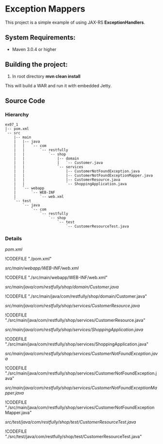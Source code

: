 # Exception Mappers


<!-- toc -->


This project is a simple example of using JAX-RS **ExceptionHandlers**.


## System Requirements:

- Maven 3.0.4 or higher


## Building the project:

1. In root directory **mvn clean install**


This will build a WAR and run it with embedded Jetty.



## Source Code


### Hierarchy
```
ex07_1
|-- pom.xml
`-- src
    |-- main
    |   |-- java
    |   |   `-- com
    |   |       `-- restfully
    |   |           `-- shop
    |   |               |-- domain
    |   |               |   `-- Customer.java
    |   |               `-- services
    |   |                   |-- CustomerNotFoundException.java
    |   |                   |-- CustomerNotFoundExceptionMapper.java
    |   |                   |-- CustomerResource.java
    |   |                   `-- ShoppingApplication.java
    |   `-- webapp
    |       `-- WEB-INF
    |           `-- web.xml
    `-- test
        `-- java
            `-- com
                `-- restfully
                    `-- shop
                        `-- test
                            `-- CustomerResourceTest.java
```


### Details


*pom.xml*

!CODEFILE "./pom.xml"


*src/main/webapp/WEB-INF/web.xml*

!CODEFILE "./src/main/webapp/WEB-INF/web.xml"


*src/main/java/com/restfully/shop/domain/Customer.java*

!CODEFILE "./src/main/java/com/restfully/shop/domain/Customer.java"


*src/main/java/com/restfully/shop/services/CustomerResource.java*

!CODEFILE "./src/main/java/com/restfully/shop/services/CustomerResource.java"


*src/main/java/com/restfully/shop/services/ShoppingApplication.java*

!CODEFILE "./src/main/java/com/restfully/shop/services/ShoppingApplication.java"


*src/main/java/com/restfully/shop/services/CustomerNotFoundException.java*

!CODEFILE "./src/main/java/com/restfully/shop/services/CustomerNotFoundException.java"


*src/main/java/com/restfully/shop/services/CustomerNotFoundExceptionMapper.java*

!CODEFILE "./src/main/java/com/restfully/shop/services/CustomerNotFoundExceptionMapper.java"


*src/test/java/com/restfully/shop/test/CustomerResourceTest.java*

!CODEFILE "./src/test/java/com/restfully/shop/test/CustomerResourceTest.java"